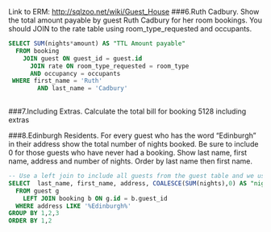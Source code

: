 Link to ERM: http://sqlzoo.net/wiki/Guest_House
###6.Ruth Cadbury. Show the total amount payable by guest Ruth Cadbury for her room bookings. You should JOIN to the rate table using room_type_requested and occupants.
```SQL
SELECT SUM(nights*amount) AS "TTL Amount payable"
  FROM booking 
    JOIN guest ON guest_id = guest.id
      JOIN rate ON room_type_requested = room_type
      AND occupancy = occupants
 WHERE first_name = 'Ruth' 
        AND last_name = 'Cadbury'
 
 ```
###7.Including Extras. Calculate the total bill for booking 5128 including extras


###8.Edinburgh Residents. For every guest who has the word “Edinburgh” in their address show the total number of nights booked. Be sure to include 0 for those guests who have never had a booking. Show last name, first name, address and number of nights. Order by last name then first name.

```SQL
-- Use a left join to include all guests from the guest table and we use the COALESCE function to change Nulls into 0
SELECT  last_name, first_name, address, COALESCE(SUM(nights),0) AS "nights" 
  FROM guest g
    LEFT JOIN booking b ON g.id = b.guest_id
  WHERE address LIKE '%Edinburgh%'
GROUP BY 1,2,3
ORDER BY 1,2
```
